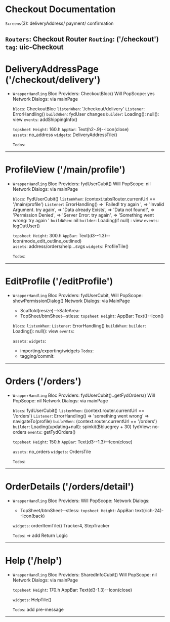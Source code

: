 # Checkout Documentation
>>>>>>>>>>>>>>>>>>>>>>>>>>

`Screens`(3): deliveryAddress/ payment/ confirmation

`Routers`: Checkout Router 
`Routing`: ('/checkout')
`tag`: uic-Checkout
------------------------------------------

# DeliveryAddressPage ('/checkout/delivery')
>>>>>>>>>>>>>>>>>>>>>>>>>>
* `WrapperHandling`
        Bloc Providers: CheckoutBloc()
        Will PopScope: yes
        Network Dialogs: via mainPage

    >>>>>>>>>>>>>>>>>>>>>>>>>>
    `blocs`: CheckoutBloc
    `listenWhen`: '/checkout/delivery'
    `Listener`: ErrorHandling() 
    `buildWhen`: fydUser changes
    `builder`: Loading(): null(): view
    `events`: addShippingInfo()
    
    >>>>>>>>>>>>>>>>>>>>>>>>>>
    >>>>>>>>>>>>>>>>>>>>>>>>>>
    `topsheet Height`: 160.h
    `AppBar`: Text(h2-.9)--Icon(close)   
    `assets`: no_address
    `widgets`: DeliveryAddressTile()

    >>>>>>>>>>>>>>>>>>>>>>>>>>
    `Todos`: 
---------------------------------------



# ProfileView ('/main/profile')
>>>>>>>>>>>>>>>>>>>>>>>>>>
* `WrapperHandling`
        Bloc Providers: fydUserCubit()
        Will PopScope: nil
        Network Dialogs: via mainPage

    >>>>>>>>>>>>>>>>>>>>>>>>>>
    `blocs`: FydUserCubit()
    `listenWhen`: (context.tabsRouter.currentUrl == '/main/profile')
    `Listener`: ErrorHandling()
                => 'Failed! try again ',
                => 'Invalid Argument. try again',
                => 'Data already Exists',
                => 'Data not found!',
                => 'Permission Denied',
                => 'Server Error: try again',
                => 'Something went wrong: try again '
    `buildWhen`: nil
    `builder`: Loading(if null) : view
    `events`: logOutUser()

    >>>>>>>>>>>>>>>>>>>>>>>>>>
    `topsheet Height`: 300.h
    `AppBar`: Text(d3--1.3)--Icon(mode_edit_outline_outlined)   
    `assets`: address/orders/help...svgs
    `widgets`: ProfileTile()

    >>>>>>>>>>>>>>>>>>>>>>>>>>
    `Todos`: 

-----------------------------------------

# EditProfile ('/editProfile')
>>>>>>>>>>>>>>>>>>>>>>>>>>
* `WrapperHandling`
        Bloc Providers: fydUserCubit, 
        Will PopScope: showPermissionDialog()
        Network Dialogs: via MainPage

    >>>>>>>>>>>>>>>>>>>>>>>>>>
    - Scaffold(resize)-->SafeArea: 
    - TopSheet/btmSheet--stless:
    `topsheet Height`: 
    AppBar: Text()--Icon()   
    
    >>>>>>>>>>>>>>>>>>>>>>>>>>
    `blocs`: 
    `listenWhen`:
    `Listener`: ErrorHandling()
    `buildWhen`:
    `builder`: Loading(): null(): view
    `events`: 
    
    >>>>>>>>>>>>>>>>>>>>>>>>>>
    `assets`: 
    `widgets`: 

    >>>>>>>>>>>>>>>>>>>>>>>>>>
    - importing/exporting/widgets
    `Todos`: 
    - tagging/commit:

-----------------------------------------

# Orders ('/orders')
>>>>>>>>>>>>>>>>>>>>>>>>>>
* `WrapperHandling`
        Bloc Providers: fydUserCubit()..getFydOrders()
        Will PopScope: nil
        Network Dialogs: via mainPage

    >>>>>>>>>>>>>>>>>>>>>>>>>>
    `blocs`: fydUserCubit()
    `listenWhen`: (context.router.currentUrl == '/orders')
    `Listener`: ErrorHandling()
                => 'something went wrong'
                => navigateTo(profile) 
    `buildWhen`: (context.router.currentUrl == '/orders')
    `builder`: 
        Loading(updating+null): spinkit(Bbluegrey + 30)
        fydView:
            no-orders
    `events`: getFydOrders()
    
    >>>>>>>>>>>>>>>>>>>>>>>>>>
    `topsheet Height`: 150.h
    `AppBar`: Text(d3--1.3)--Icon(close)   
    >>>>>>>>>>>>>>>>>>>>>>>>>>
    `assets`: no_orders
    `widgets`: OrdersTile

    >>>>>>>>>>>>>>>>>>>>>>>>>>
    `Todos`: 

-----------------------------------------

# OrderDetails ('/orders/detail')
>>>>>>>>>>>>>>>>>>>>>>>>>>
* `WrapperHandling`
        Bloc Providers:
        Will PopScope: 
        Network Dialogs: 

    >>>>>>>>>>>>>>>>>>>>>>>>>>
    - TopSheet/btmSheet--stless:
    `topsheet Height`: 
    AppBar: text(rich-24)--Icon(back)   
    
    
    >>>>>>>>>>>>>>>>>>>>>>>>>>
    `widgets`: orderItemTile() Tracker4, StepTracker

    >>>>>>>>>>>>>>>>>>>>>>>>>>
    `Todos`: => add Return Logic

-----------------------------------------


# Help ('/help')
>>>>>>>>>>>>>>>>>>>>>>>>>>
* `WrapperHandling`
        Bloc Providers: SharedInfoCubit()
        Will PopScope: nil
        Network Dialogs: via mainPage

    >>>>>>>>>>>>>>>>>>>>>>>>>>
    `topsheet Height`: 170.h
    AppBar: Text(d3-1.3)--Icon(close)   
    >>>>>>>>>>>>>>>>>>>>>>>>>>
    `widgets`: HelpTile()

    >>>>>>>>>>>>>>>>>>>>>>>>>>
    `Todos`: add pre-message

-----------------------------------------
